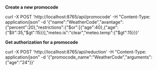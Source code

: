 __Create a new promocode__

curl -X POST 'http://localhost:8765/api/promocode' -H "Content-Type: application/json" -d '{"name":"WeatherCode","avantage":{"percent":20},"restrictions":{"$or":[{"age":40},{"age":{"$lt":35,"$gt":15}}],"meteo.is":"clear","meteo.temp":{"$gt":15}}}'

__Get authorization for a promocode__

curl -X POST 'http://localhost:8765/api/reduction' -H "Content-Type: application/json" -d '{"promocode_name":"WeatherCode","arguments":{"age":"24"}}'